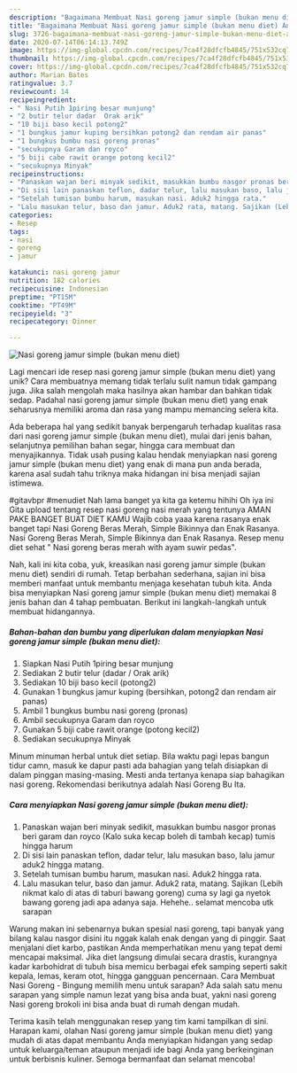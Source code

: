 ```yaml
---
description: "Bagaimana Membuat Nasi goreng jamur simple (bukan menu diet) Anti Gagal"
title: "Bagaimana Membuat Nasi goreng jamur simple (bukan menu diet) Anti Gagal"
slug: 3726-bagaimana-membuat-nasi-goreng-jamur-simple-bukan-menu-diet-anti-gagal
date: 2020-07-14T06:14:13.749Z
image: https://img-global.cpcdn.com/recipes/7ca4f28dfcfb4845/751x532cq70/nasi-goreng-jamur-simple-bukan-menu-diet-foto-resep-utama.jpg
thumbnail: https://img-global.cpcdn.com/recipes/7ca4f28dfcfb4845/751x532cq70/nasi-goreng-jamur-simple-bukan-menu-diet-foto-resep-utama.jpg
cover: https://img-global.cpcdn.com/recipes/7ca4f28dfcfb4845/751x532cq70/nasi-goreng-jamur-simple-bukan-menu-diet-foto-resep-utama.jpg
author: Marian Bates
ratingvalue: 3.7
reviewcount: 14
recipeingredient:
- " Nasi Putih 1piring besar munjung"
- "2 butir telur dadar  Orak arik"
- "10 biji baso kecil potong2"
- "1 bungkus jamur kuping bersihkan potong2 dan rendam air panas"
- "1 bungkus bumbu nasi goreng pronas"
- "secukupnya Garam dan royco"
- "5 biji cabe rawit orange potong kecil2"
- "secukupnya Minyak"
recipeinstructions:
- "Panaskan wajan beri minyak sedikit, masukkan bumbu nasgor pronas beri garam dan royco (Kalo suka kecap boleh di tambah kecap) tumis hingga harum"
- "Di sisi lain panaskan teflon, dadar telur, lalu masukan baso, lalu jamur aduk2 hingga matang."
- "Setelah tumisan bumbu harum, masukan nasi. Aduk2 hingga rata."
- "Lalu masukan telur, baso dan jamur. Aduk2 rata, matang. Sajikan (Lebih nikmat kalo di atas di taburi bawang goreng) cuma sy lagi ga nyetok bawang goreng jadi apa adanya saja. Hehehe.. selamat mencoba utk sarapan"
categories:
- Resep
tags:
- nasi
- goreng
- jamur

katakunci: nasi goreng jamur 
nutrition: 182 calories
recipecuisine: Indonesian
preptime: "PT15M"
cooktime: "PT49M"
recipeyield: "3"
recipecategory: Dinner

---
```



![Nasi goreng jamur simple (bukan menu diet)](https://img-global.cpcdn.com/recipes/7ca4f28dfcfb4845/751x532cq70/nasi-goreng-jamur-simple-bukan-menu-diet-foto-resep-utama.jpg)

Lagi mencari ide resep nasi goreng jamur simple (bukan menu diet) yang unik? Cara membuatnya memang tidak terlalu sulit namun tidak gampang juga. Jika salah mengolah maka hasilnya akan hambar dan bahkan tidak sedap. Padahal nasi goreng jamur simple (bukan menu diet) yang enak seharusnya memiliki aroma dan rasa yang mampu memancing selera kita.

Ada beberapa hal yang sedikit banyak berpengaruh terhadap kualitas rasa dari nasi goreng jamur simple (bukan menu diet), mulai dari jenis bahan, selanjutnya pemilihan bahan segar, hingga cara membuat dan menyajikannya. Tidak usah pusing kalau hendak menyiapkan nasi goreng jamur simple (bukan menu diet) yang enak di mana pun anda berada, karena asal sudah tahu triknya maka hidangan ini bisa menjadi sajian istimewa.

#gitavbpr #menudiet Nah lama banget ya kita ga ketemu hihihi Oh iya ini Gita upload tentang resep nasi goreng nasi merah yang tentunya AMAN PAKE BANGET BUAT DIET KAMU Wajib coba yaaa karena rasanya enak banget tapi Nasi Goreng Beras Merah, Simple Bikinnya dan Enak Rasanya. Nasi Goreng Beras Merah, Simple Bikinnya dan Enak Rasanya. Resep menu diet sehat &#34; Nasi goreng beras merah with ayam suwir pedas&#34;.


Nah, kali ini kita coba, yuk, kreasikan nasi goreng jamur simple (bukan menu diet) sendiri di rumah. Tetap berbahan sederhana, sajian ini bisa memberi manfaat untuk membantu menjaga kesehatan tubuh kita. Anda bisa menyiapkan Nasi goreng jamur simple (bukan menu diet) memakai 8 jenis bahan dan 4 tahap pembuatan. Berikut ini langkah-langkah untuk membuat hidangannya.

<!--inarticleads1-->

##### Bahan-bahan dan bumbu yang diperlukan dalam menyiapkan Nasi goreng jamur simple (bukan menu diet):

1. Siapkan  Nasi Putih 1piring besar munjung
1. Sediakan 2 butir telur (dadar / Orak arik)
1. Sediakan 10 biji baso kecil (potong2)
1. Gunakan 1 bungkus jamur kuping (bersihkan, potong2 dan rendam air panas)
1. Ambil 1 bungkus bumbu nasi goreng (pronas)
1. Ambil secukupnya Garam dan royco
1. Gunakan 5 biji cabe rawit orange (potong kecil2)
1. Sediakan secukupnya Minyak


Minum minuman herbal untuk diet setiap. Bila waktu pagi lepas bangun tidur camn, masuk ke dapur pasti ada bahagian yang telah disiapkan di dalam pinggan masing-masing. Mesti anda tertanya kenapa siap bahagikan nasi goreng. Rekomendasi berikutnya adalah Nasi Goreng Bu Ita. 

<!--inarticleads2-->

##### Cara menyiapkan Nasi goreng jamur simple (bukan menu diet):

1. Panaskan wajan beri minyak sedikit, masukkan bumbu nasgor pronas beri garam dan royco (Kalo suka kecap boleh di tambah kecap) tumis hingga harum
1. Di sisi lain panaskan teflon, dadar telur, lalu masukan baso, lalu jamur aduk2 hingga matang.
1. Setelah tumisan bumbu harum, masukan nasi. Aduk2 hingga rata.
1. Lalu masukan telur, baso dan jamur. Aduk2 rata, matang. Sajikan (Lebih nikmat kalo di atas di taburi bawang goreng) cuma sy lagi ga nyetok bawang goreng jadi apa adanya saja. Hehehe.. selamat mencoba utk sarapan


Warung makan ini sebenarnya bukan spesial nasi goreng, tapi banyak yang bilang kalau nasgor disini itu nggak kalah enak dengan yang di pinggir. Saat menjalani diet karbo, pastikan Anda memperhatikan menu yang tepat demi mencapai maksimal. Jika diet langsung dimulai secara drastis, kurangnya kadar karbohidrat di tubuh bisa memicu berbagai efek samping seperti sakit kepala, lemas, keram otot, hingga gangguan pencernaan. Cara Membuat Nasi Goreng - Bingung memilih menu untuk sarapan? Ada salah satu menu sarapan yang simple namun lezat yang bisa anda buat, yakni nasi goreng Nasi goreng brokoli ini bisa anda buat di rumah dengan mudah. 

Terima kasih telah menggunakan resep yang tim kami tampilkan di sini. Harapan kami, olahan Nasi goreng jamur simple (bukan menu diet) yang mudah di atas dapat membantu Anda menyiapkan hidangan yang sedap untuk keluarga/teman ataupun menjadi ide bagi Anda yang berkeinginan untuk berbisnis kuliner. Semoga bermanfaat dan selamat mencoba!
